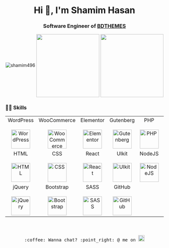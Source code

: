 <h1 align="center">Hi 👋, I'm Shamim Hasan</h1>
<h3 align="center">Software Engineer of <a href='https://bdthemes.com'>BDTHEMES</a></h3>

<p align="center">
  <img src="https://github-profile-trophy.vercel.app/?username=shamim496&row=1&column=7&margin-w=15&margin-h=15&theme=prussian" alt="shamim496" />
  <img height=200 align="center" src="https://github-readme-stats.vercel.app/api?username=shamim496&rank_icon=github&theme=prussian&card_width=250" />
  <img height=200 align="center" src="https://github-readme-stats.vercel.app/api/top-langs?username=shamim496&layout=compact&theme=prussian&langs_count=8&card_width=370" />
</p>

### 👨‍💻 Skills

<table>
  <tbody>
    <tr align="center">
      <td width="14.28%">
        <span>WordPress</span><br><br>
        <img height="60" src="https://cdn.svgporn.com/logos/wordpress-icon.svg" alt="WordPress">
      </td>
      <td width="14.28%">
        <span>WooCommerce</span><br><br>
        <img height="60" src="https://cdn.svgporn.com/logos/woocommerce-icon.svg" alt="WooCommerce">
      </td>
      <td width="14.28%">
        <span>Elementor</span><br><br>
        <img height="60" src="https://elementor.com/wp-content/uploads/2022/07/Elementor-Logo-Symbol-Blue.svg" alt="Elementor">
      </td>
      <td width="14.28%">
        <span>Gutenberg</span><br><br>
        <img height="60" src="https://s.w.org/images/core/2020/06/Gutenberg-mark.svg" alt="Gutenberg">
      </td>
      <td width="14.28%">
        <span>PHP</span><br><br>
        <img height="60" src="https://cdn.svgporn.com/logos/php.svg" alt="PHP">
      </td>
      <td width="14.28%">
        <span>JavaScript</span><br><br>
        <img height="60" src="https://cdn.svgporn.com/logos/javascript.svg" alt="JavaScript">
      </td>
    </tr>
    <tr align="center">
      <td width="14.28%">
        <span>HTML</span><br><br>
        <img height="60" src="https://cdn.svgporn.com/logos/html-5.svg" alt="HTML">
      </td>
      <td width="14.28%">
        <span>CSS</span><br><br>
        <img height="60" src="https://cdn.svgporn.com/logos/css-3.svg" alt="CSS">
      </td>
      <td width="14.28%">
        <span>React</span><br><br>
        <img height="60" src="https://cdn.svgporn.com/logos/react.svg" alt="React">
      </td>
      <td width="14.28%">
        <span>UIkit</span><br><br>
        <img height="60" src="https://cdn.svgporn.com/logos/uikit.svg" alt="UIkit">
      </td>
      <td width="14.28%">
        <span>NodeJS</span><br><br>
        <img height="60" src="https://cdn.svgporn.com/logos/nodejs.svg" alt="NodeJS">
      </td>
      <td width="14.28%">
        <span>MySQL</span><br><br>
        <img height="60" src="https://cdn.svgporn.com/logos/mysql.svg" alt="MySQL">
      </td>
    </tr>
    <tr align="center">
      <td width="14.28%">
        <span>jQuery</span><br><br>
        <img height="60" src="https://cdn.svgporn.com/logos/jquery.svg" alt="jQuery">
      </td>
      <td width="14.28%">
        <span>Bootstrap</span><br><br>
        <img height="60" src="https://cdn.svgporn.com/logos/bootstrap.svg" alt="Bootstrap">
      </td>
      <td width="14.28%">
        <span>SASS</span><br><br>
        <img height="60" src="https://cdn.svgporn.com/logos/sass.svg" alt="SASS">
      </td>
      <td width="14.28%">
        <span>GitHub</span><br><br>
        <img height="60" src="https://cdn.svgporn.com/logos/github-icon.svg" alt="GitHub">
      </td>
    </tr>
  </tbody>
</table>

<p align="center">
  <samp>
    <br><br>:coffee: Wanna chat? :point_right: @ me on
    <a href="https://t.me/Shamimhasan496" target=”_blank”>
      <img src="https://cdn.svgporn.com/logos/telegram.svg" style="padding-top:10px"  width="20px"></a>
  </samp>
</p>

